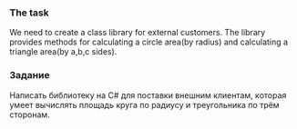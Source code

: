 ### The task

We need to create a class library for external customers. 
The library provides methods for calculating a circle area(by radius) and calculating a triangle area(by a,b,c sides).

### Задание

Написать библиотеку на C# для поставки внешним клиентам, которая умеет вычислять площадь круга по радиусу
и треугольника по трём сторонам.
